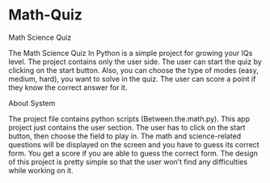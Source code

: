 # Math-Quiz
Math Science Quiz


The Math Science Quiz In Python is a simple project for growing your IQs level. 
The project contains only the user side. The user can start the quiz by clicking on the start button.
Also, you can choose the type of modes (easy, medium, hard), you want to solve in the quiz.
The user can score a point if they know the correct answer for it.

About System

The project file contains python scripts (Between.the.math.py). 
This app project just contains the user section. The user has to click on the start button, then choose the field to play in. 
The math and science-related questions will be displayed on the screen and you have to guess its correct form. 
You get a score if you are able to guess the correct form. The design of this project is pretty simple so that the user won’t find any difficulties while working on it.
